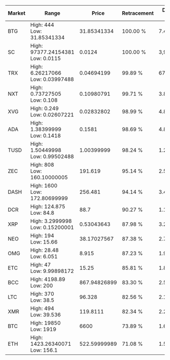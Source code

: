 | Market | Range | Price| Retracement | Doubles to 50% |
| --- | --- | --- | --- | --- |
| BTG | High: 444<br />Low: 31.85341334 | 31.85341334 | 100.00 % | 7.47 |
| SC | High: 97377.24154381<br />Low: 0.0115 | 0.0124 | 100.00 % | 3,926,502.14 |
| TRX | High: 6.26217066<br />Low: 0.03997488 | 0.04694199 | 99.89 % | 67.13 |
| NXT | High: 0.73727505<br />Low: 0.108 | 0.10980791 | 99.71 % | 3.85 |
| XVG | High: 0.249<br />Low: 0.02607221 | 0.02832802 | 98.99 % | 4.86 |
| ADA | High: 1.38399999<br />Low: 0.1418 | 0.1581 | 98.69 % | 4.83 |
| TUSD | High: 1.50449998<br />Low: 0.99502488 | 1.00399999 | 98.24 % | 1.24 |
| ZEC | High: 808<br />Low: 160.10000005 | 191.619 | 95.14 % | 2.53 |
| DASH | High: 1600<br />Low: 172.80699999 | 256.481 | 94.14 % | 3.46 |
| DCR | High: 124.875<br />Low: 84.8 | 88.7 | 90.27 % | 1.18 |
| XRP | High: 3.2999998<br />Low: 0.15200001 | 0.53043643 | 87.98 % | 3.25 |
| NEO | High: 194<br />Low: 15.66 | 38.17027567 | 87.38 % | 2.75 |
| OMG | High: 28.48<br />Low: 6.051 | 8.915 | 87.23 % | 1.94 |
| ETC | High: 47<br />Low: 9.99898172 | 15.25 | 85.81 % | 1.87 |
| BCC | High: 4198.89<br />Low: 200 | 867.94826899 | 83.30 % | 2.53 |
| LTC | High: 370<br />Low: 38.5 | 96.328 | 82.56 % | 2.12 |
| XMR | High: 494<br />Low: 39.536 | 119.8111 | 82.34 % | 2.23 |
| BTC | High: 19850<br />Low: 1919 | 6600 | 73.89 % | 1.65 |
| ETH | High: 1423.26340071<br />Low: 156.1 | 522.59999989 | 71.08 % | 1.51 |
